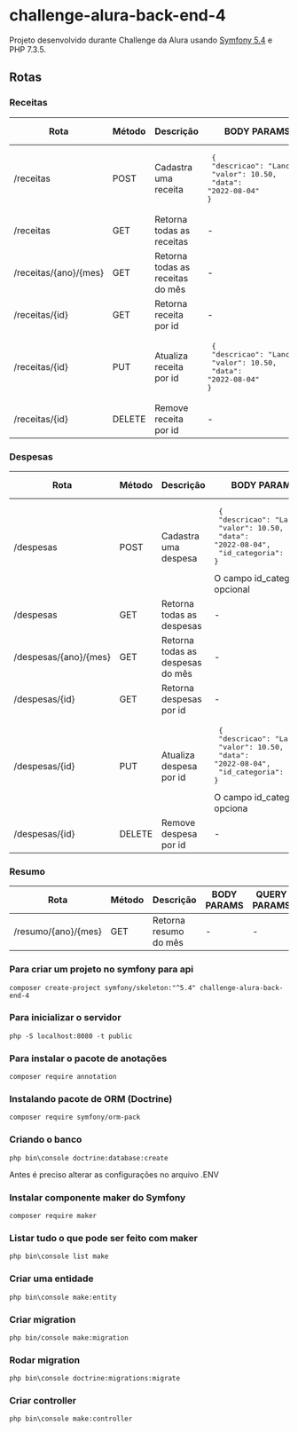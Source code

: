 # challenge-alura-back-end-4

Projeto desenvolvido durante Challenge da Alura usando [Symfony 5.4](https://symfony.com/doc/5.4/setup.html) e PHP 7.3.5. 

## Rotas

### Receitas
| Rota | Método | Descrição | BODY PARAMS | QUERY PARAMS |
| --- | --- | --- | --- | --- |
| /receitas | POST | Cadastra uma receita | <pre> {<br> "descricao": "Lanche",<br> "valor": 10.50,<br> "data": "2022-08-04"<br>} </pre> | - |
| /receitas | GET | Retorna todas as receitas | - | descricao (opcional) |
| /receitas/{ano}/{mes} | GET | Retorna todas as receitas do mês | - | - |
| /receitas/{id} | GET | Retorna receita por id | - | - |
| /receitas/{id} | PUT | Atualiza receita por id | <pre> {<br> "descricao": "Lanche",<br> "valor": 10.50,<br> "data": "2022-08-04"<br>} </pre> | - |
| /receitas/{id} | DELETE | Remove receita por id | - | - |

### Despesas
| Rota | Método | Descrição | BODY PARAMS | QUERY PARAMS |
| --- | --- | --- | --- | --- |
| /despesas | POST | Cadastra uma despesa |  <pre> {<br> "descricao": "Lanche",<br> "valor": 10.50,<br> "data": "2022-08-04",<br> "id_categoria": 1<br>} </pre> O campo id_categoria é opcional | - |
| /despesas | GET | Retorna todas as despesas | - | descricao (opcional) |
| /despesas/{ano}/{mes} | GET | Retorna todas as despesas do mês | - | - |
| /despesas/{id} | GET | Retorna despesas por id | - | - |
| /despesas/{id} | PUT | Atualiza despesa por id |  <pre> {<br> "descricao": "Lanche",<br> "valor": 10.50,<br> "data": "2022-08-04",<br> "id_categoria": 1<br>} </pre> O campo id_categoria é opciona | - |
| /despesas/{id} | DELETE | Remove despesa por id | - | - |

### Resumo
| Rota | Método | Descrição | BODY PARAMS | QUERY PARAMS |
| --- | --- | --- | --- | --- |
| /resumo/{ano}/{mes} | GET | Retorna resumo do mês | - | - |

### Para criar um projeto no symfony para api
```
composer create-project symfony/skeleton:"^5.4" challenge-alura-back-end-4
```

### Para inicializar o servidor
```
php -S localhost:8080 -t public
```

### Para instalar o pacote de anotações
```
composer require annotation
```

### Instalando pacote de ORM (Doctrine)
```
composer require symfony/orm-pack
```

### Criando o banco
```
php bin\console doctrine:database:create
```

Antes é preciso alterar as configurações no arquivo .ENV

### Instalar componente maker do Symfony
```
composer require maker
```

### Listar tudo o que pode ser feito com maker
```
php bin\console list make
```

### Criar uma entidade
```
php bin\console make:entity
```

### Criar migration
```
php bin/console make:migration
```

### Rodar migration
```
php bin\console doctrine:migrations:migrate
```

### Criar controller
```
php bin\console make:controller
```
